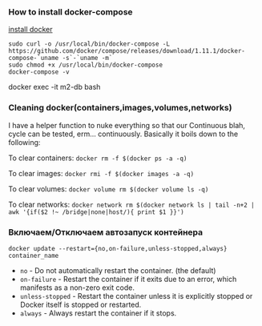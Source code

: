 ### How to install docker-compose
[install docker](https://www.digitalocean.com/community/tutorials/docker-ubuntu-16-04-ru)
```
sudo curl -o /usr/local/bin/docker-compose -L https://github.com/docker/compose/releases/download/1.11.1/docker-compose-`uname -s`-`uname -m`
sudo chmod +x /usr/local/bin/docker-compose
docker-compose -v
```
docker exec -it m2-db bash

### Cleaning docker(containers,images,volumes,networks)
I have a helper function to nuke everything so that our Continuous blah, cycle can be tested, erm... continuously. Basically it boils down to the following:

To clear containers:
```docker rm -f $(docker ps -a -q)```

To clear images:
```docker rmi -f $(docker images -a -q)```

To clear volumes:
```docker volume rm $(docker volume ls -q)```

To clear networks:
```docker network rm $(docker network ls | tail -n+2 | awk '{if($2 !~ /bridge|none|host/){ print $1 }}')```

### Включаем/Отключаем автозапуск контейнера
```docker update --restart={no,on-failure,unless-stopped,always} container_name```
+ ```no``` - Do not automatically restart the container. (the default)
+ ```on-failure``` - Restart the container if it exits due to an error, which manifests as a non-zero exit code.
+ ```unless-stopped``` - Restart the container unless it is explicitly stopped or Docker itself is stopped or restarted.
+ ```always``` - Always restart the container if it stops.
